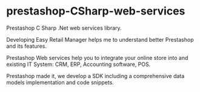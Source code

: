 prestashop-CSharp-web-services
==============================

Prestashop C Sharp .Net web services library.

Developing Easy Retail Manager helps me to understand better Prestashop and its features.

Prestashop Web services help you to integrate your online store into and existing IT System: CRM, ERP, Accounting software, POS.

Prestashop made it, we develop a SDK including a comprehensive data models implementation and code snippets.



